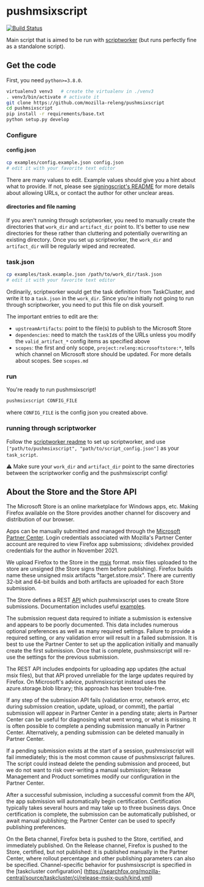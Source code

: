 # pushmsixscript

[![Build Status](https://travis-ci.org/mozilla-releng/pushmsixscript.svg?branch=master)](https://travis-ci.org/mozilla-releng/pushmsixscript)

Main script that is aimed to be run with [scriptworker](https://github.com/mozilla-releng/scriptworker) (but runs perfectly fine as a standalone script).


## Get the code


First, you need `python>=3.8.0`.

```sh
virtualenv3 venv3   # create the virtualenv in ./venv3
. venv3/bin/activate # activate it
git clone https://github.com/mozilla-releng/pushmsixscript
cd pushmsixscript
pip install -r requirements/base.txt
python setup.py develop
```

### Configure

#### config.json
```sh
cp examples/config.example.json config.json
# edit it with your favorite text editor
```

There are many values to edit. Example values should give you a hint about what to provide. If not, please see [signingscript's README](https://github.com/mozilla-releng/scriptworker-scripts/tree/master/signingscript#config-json) for more details about allowing URLs, or contact the author for other unclear areas.

#### directories and file naming

If you aren't running through scriptworker, you need to manually create the directories that `work_dir` and `artifact_dir` point to.  It's better to use new directories for these rather than cluttering and potentially overwriting an existing directory.  Once you set up scriptworker, the `work_dir` and `artifact_dir` will be regularly wiped and recreated.


### task.json

```sh
cp examples/task.example.json /path/to/work_dir/task.json
# edit it with your favorite text editor
```

Ordinarily, scriptworker would get the task definition from TaskCluster, and write it to a `task.json` in the `work_dir`.  Since you're initially not going to run through scriptworker, you need to put this file on disk yourself.

The important entries to edit are the:
 * `upstreamArtifacts`: point to the file(s) to publish to the Microsoft Store
 * `dependencies`: need to match the `taskId`s of the URLs unless you modify the `valid_artifact_*` config items as specified above
 * `scopes`: the first and only scope, `project:releng:microsoftstore:*`, tells which channel on Microsoft store should be updated. For more details about scopes. See `scopes.md`


### run

You're ready to run pushmsixscript!

```sh
pushmsixscript CONFIG_FILE
```


where `CONFIG_FILE` is the config json you created above.

### running through scriptworker

Follow the [scriptworker readme](https://github.com/mozilla-releng/scriptworker/blob/master/README.rst) to set up scriptworker, and use `["path/to/pushmsixscript", "path/to/script_config.json"]` as your `task_script`.

:warning: Make sure your `work_dir` and `artifact_dir` point to the same directories between the scriptworker config and the pushmsixscript config!


## About the Store and the Store API

The Microsoft Store is an online marketplace for Windows apps, etc. Making Firefox available on the Store provides another channel for discovery and distribution of our browser.

Apps can be manually submitted and managed through the [Microsoft Partner Center](https://partner.microsoft.com). Login credentials associated with Mozilla's Partner Center account are required to view Firefox app submissions; :dividehex provided credentials for the author in November 2021.

We upload Firefox to the Store in the [msix](https://docs.microsoft.com/en-us/windows/msix/) format. msix files uploaded to the store are unsigned (the Store signs them before publishing). Firefox builds name these unsigned msix artifacts "target.store.msix". There are currently 32-bit and 64-bit builds and both artifacts are uploaded for each Store submission.

The Store defines a REST [API](https://docs.microsoft.com/en-us/windows/uwp/monetize/using-windows-store-services) which pushmsixscript uses to create Store submissions. Documentation includes useful [examples](https://docs.microsoft.com/en-us/windows/uwp/monetize/python-code-examples-for-the-windows-store-submission-api).

The submission request data required to initiate a submission is extensive and appears to be poorly documented. This data includes numerous optional preferences as well as many required settings. Failure to provide a required setting, or any validation error will result in a failed submission. It is best to use the Partner Center to set up the application initially and manually create the first submission. Once that is complete, pushmsixscript will re-use the settings for the previous submission.

The REST API includes endpoints for uploading app updates (the actual msix files), but that API proved unreliable for the large updates required by Firefox. On Microsoft's advice, pushmsixscript instead uses the azure.storage.blob library; this approach has been trouble-free.

If any step of the submission API fails (validation error, network error, etc during submission creation, update, upload, or commit), the partial submission will appear in Partner Center in a pending state; alerts in Partner Center can be useful for diagnosing what went wrong, or what is missing. It is often possible to complete a pending submission manually in Partner Center. Alternatively, a pending submission can be deleted manually in Partner Center.

If a pending submission exists at the start of a session, pushmsixscript will fail immediately; this is the most common cause of pushmsixscript failures. The script could instead delete the pending submission and proceed, but we do not want to risk over-writing a manual submission; Release Management and Product sometimes modify our configuration in the Partner Center.

After a successful submission, including a successful commit from the API, the app submission will automatically begin certification. Certification typically takes several hours and may take up to three business days. Once certification is complete, the submission can be automatically published, or await manual publishing; the Partner Center can be used to specify publishing preferences.

On the Beta channel, Firefox beta is pushed to the Store, certified, and immediately published. On the Release channel, Firefox is pushed to the Store, certified, but not published: it is published manually in the Partner Center, where rollout percentage and other publishing parameters can also be specified. Channel-specific behavior for pushmsixscript is specified in the [taskcluster configuration] (https://searchfox.org/mozilla-central/source/taskcluster/ci/release-msix-push/kind.yml)
